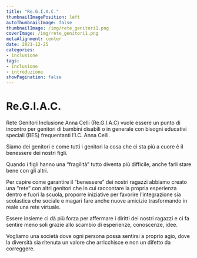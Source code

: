 ```yaml
---
title: "Re.G.I.A.C."
thumbnailImagePosition: left
autoThumbnailImage: false
thumbnailImage: /img/rete_genitori1.png
coverImage: /img/rete_genitori1.png
metaAlignment: center
date: 2021-12-25
categories:
- inclusione
tags:
- inclusione
- introduzione
showPagination: false
---
```


# Re.G.I.A.C.

Rete Genitori Inclusione Anna Celli (Re.G.I.A.C) vuole essere un punto di incontro per genitori di bambini disabili o in generale con bisogni educativi speciali (BES) frequentanti l’I.C. Anna Celli. 

<!-- more -->
Siamo dei genitori e come tutti i genitori la cosa che ci sta più a cuore è il benessere dei nostri figli.

Quando i figli hanno una “fragilità” tutto diventa più difficile, anche farli stare bene con gli altri. 

Per capire come garantire il “benessere” dei nostri ragazzi abbiamo creato una “rete” con altri genitori che in cui raccontare la propria esperienza dentro e fuori la scuola, proporre iniziative per favorire l’integrazione sia scolastica che sociale e magari fare anche nuove amicizie trasformando in reale una rete virtuale. 

Essere insieme ci dà più forza per affermare i diritti dei nostri ragazzi e ci fa sentire meno soli grazie allo scambio di esperienze, conoscenze, idee.

Vogliamo una società dove ogni persona possa sentirsi a proprio agio, dove la diversità sia ritenuta un valore che arricchisce e non un difetto da correggere.
